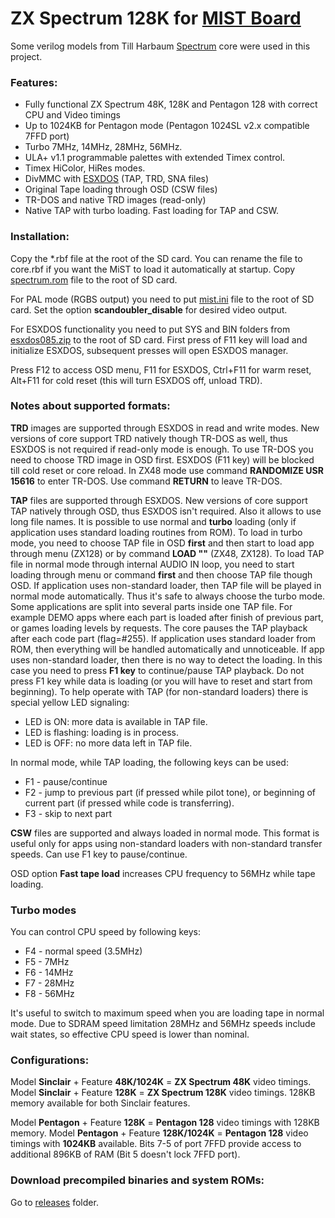 # ZX Spectrum 128K for [MIST Board](https://github.com/mist-devel/mist-board/wiki)

Some verilog models from Till Harbaum [Spectrum](https://github.com/mist-devel/mist-board/tree/master/cores/spectrum) core were used in this project.

### Features:
- Fully functional ZX Spectrum 48K, 128K and Pentagon 128 with correct CPU and Video timings
- Up to 1024KB for Pentagon mode (Pentagon 1024SL v2.x compatible 7FFD port)
- Turbo 7MHz, 14MHz, 28MHz, 56MHz.
- ULA+ v1.1 programmable palettes with extended Timex control.
- Timex HiColor, HiRes modes.
- DivMMC with [ESXDOS](http://www.esxdos.org/) (TAP, TRD, SNA files)
- Original Tape loading through OSD (CSW files)
- TR-DOS and native TRD images (read-only)
- Native TAP with turbo loading. Fast loading for TAP and CSW.

### Installation:
Copy the *.rbf file at the root of the SD card. You can rename the file to core.rbf if you want the MiST to load it automatically at startup.
Copy [spectrum.rom](https://github.com/sorgelig/ZX_Spectrum-128K_MIST/tree/master/releases/spectrum.rom) file to the root of SD card.

For PAL mode (RGBS output) you need to put [mist.ini](https://github.com/sorgelig/ZX_Spectrum-128K_MIST/tree/master/releases/mist.ini) file to the root of SD card. Set the option **scandoubler_disable** for desired video output.

For ESXDOS functionality you need to put SYS and BIN folders from [esxdos085.zip](http://www.esxdos.org/files/esxdos085.zip) to the root of SD card.
First press of F11 key will load and initialize ESXDOS, subsequent presses will open ESXDOS manager.

Press F12 to access OSD menu, 
F11 for ESXDOS, Ctrl+F11 for warm reset, Alt+F11 for cold reset (this will turn ESXDOS off, unload TRD).

### Notes about supported formats:
**TRD** images are supported through ESXDOS in read and write modes. New versions of core support TRD natively though TR-DOS as well, thus ESXDOS is not required if read-only mode is enough. To use TR-DOS you need to choose TRD image in OSD first. ESXDOS (F11 key) will be blocked till cold reset or core reload. In ZX48 mode use command **RANDOMIZE USR 15616** to enter TR-DOS. Use command **RETURN** to leave TR-DOS.

**TAP** files are supported through ESXDOS. New versions of core support TAP natively through OSD, thus ESXDOS isn't required. Also it allows to use long file names. It is possible to use normal and **turbo** loading (only if application uses standard loading routines from ROM). To load in turbo mode, you need to choose TAP file in OSD **first** and then start to load app through menu (ZX128) or by command **LOAD ""** (ZX48, ZX128). To load TAP file in normal mode through internal AUDIO IN loop, you need to start loading through menu or command **first** and then choose TAP file though OSD. If application uses non-standard loader, then TAP file will be played in normal mode automatically. Thus it's safe to always choose the turbo mode. Some applications are split into several parts inside one TAP file. For example DEMO apps where each part is loaded after finish of previous part, or games loading levels by requests. The core pauses the TAP playback after each code part (flag=#255). If application uses standard loader from ROM, then everything will be handled automatically and unnoticeable. If app uses non-standard loader, then there is no way to detect the loading. In this case you need to press **F1 key** to continue/pause TAP playback. Do not press F1 key while data is loading (or you will have to reset and start from beginning). To help operate with TAP (for non-standard loaders) there is special yellow LED signaling:
- LED is ON: more data is available in TAP file.
- LED is flashing: loading is in process.
- LED is OFF: no more data left in TAP file.

In normal mode, while TAP loading, the following keys can be used:
- F1 - pause/continue
- F2 - jump to previous part (if pressed while pilot tone), or beginning of current part (if pressed while code is transferring).
- F3 - skip to next part

**CSW** files are supported and always loaded in normal mode. This format is useful only for apps using non-standard loaders with non-standard transfer speeds. Can use F1 key to pause/continue.

OSD option **Fast tape load** increases CPU frequency to 56MHz while tape loading.

### Turbo modes
You can control CPU speed by following keys:
- F4 - normal speed (3.5MHz)
- F5 - 7MHz
- F6 - 14MHz
- F7 - 28MHz
- F8 - 56MHz

It's useful to switch to maximum speed when you are loading tape in normal mode. Due to SDRAM speed limitation 28MHz and 56MHz speeds include wait states, so effective CPU speed is lower than nominal.

### Configurations:
Model **Sinclair** + Feature **48K/1024K** = **ZX Spectrum 48K** video timings. Model **Sinclair** + Feature **128K** = **ZX Spectrum 128K** video timings. 128KB memory available for both Sinclair features.

Model **Pentagon** + Feature **128K** = **Pentagon 128** video timings with 128KB memory. Model **Pentagon** + Feature **128K/1024K** = **Pentagon 128** video timings with **1024KB** available. Bits 7-5 of port 7FFD provide access to additional 896KB of RAM (Bit 5 doesn't lock 7FFD port).

### Download precompiled binaries and system ROMs:
Go to [releases](https://github.com/sorgelig/ZX_Spectrum-128K_MIST/tree/master/releases) folder.

